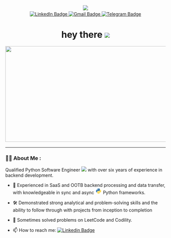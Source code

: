 <div id="header" align="center">
  <img src="https://media.giphy.com/media/M9gbBd9nbDrOTu1Mqx/giphy.gif" width="100"/>
  <div id="badges">
  <a href="https://www.linkedin.com/in/emile-gareev/">
    <img src="https://img.shields.io/badge/LinkedIn-blue?style=for-the-badge&logo=linkedin&logoColor=white" alt="LinkedIn Badge"/>
  </a>
  <a href="mailto:jeincorp@yandex.com">
    <img src="https://img.shields.io/badge/Mail-orange?style=for-the-badge&logo=gmail&logoColor=white" alt="Gmail Badge"/>
  </a>
  <a href="http://t.me/emile16">
    <img src="https://img.shields.io/badge/Telegram-blue?style=for-the-badge&logo=telegram&logoColor=white" alt="Telegram Badge"/>
  </a>
  </div>
  <h1>
  hey there
  <img src="https://media.giphy.com/media/hvRJCLFzcasrR4ia7z/giphy.gif" width="30px"/>
  </h1>
  <div align="center">
  <img src="https://media.giphy.com/media/iIqmM5tTjmpOB9mpbn/giphy.gif" width="600" height="300"/>
  </div>
</div>

---
### :man_technologist: About Me :
Qualified Python Software Engineer <img src="https://media.giphy.com/media/WUlplcMpOCEmTGBtBW/giphy.gif" width="30"> with over six years of experience in backend development. 

- :monocle_face: Experienced in SaaS and OOTB backend processing and data transfer, with knowledgeable in sync and async <img src="https://github.com/devicons/devicon/blob/master/icons/python/python-original.svg" title="Java" alt="Python" width="20" height="20"/> Python frameworks.

- :hammer_and_wrench: Demonstrated strong analytical and problem-solving skills and the ability to follow through with projects from inception to completion

- :see_no_evil: Sometimes solved problems on LeetCode and Codility.

- :mailbox: How to reach me: [![Linkedin Badge](https://img.shields.io/badge/-Emile_Gareev-blue?style=flat&logo=Linkedin&logoColor=white)](https://www.linkedin.com/in/emile-gareev/)
